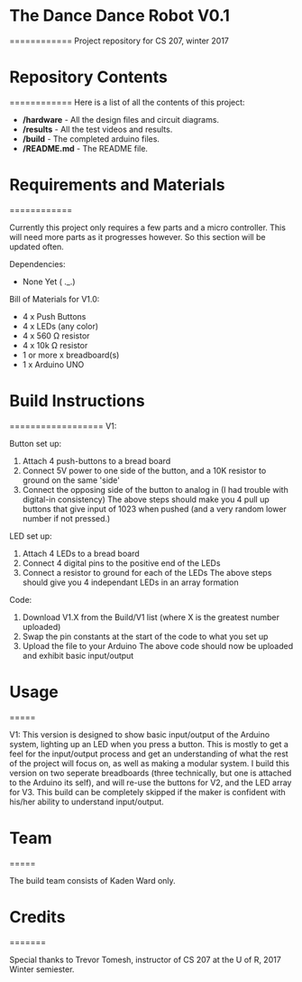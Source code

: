 # The Dance Dance Robot V0.1
============
Project repository for CS 207, winter 2017

# Repository Contents
============
Here is a list of all the contents of this project:

* **/hardware** - All the design files and circuit diagrams.
* **/results** - All the test videos and results.
* **/build** - The completed arduino files.
* **/README.md** - The README file.

# Requirements and Materials
============

Currently this project only requires a few parts and a micro controller.
This will need more parts as it progresses however.
So this section will be updated often.

Dependencies:
* None Yet  ( ._.)

Bill of Materials for V1.0:
* 4 x Push Buttons
* 4 x LEDs (any color)
* 4 x 560 Ω resistor
* 4 x 10k Ω resistor
* 1 or more x breadboard(s)
* 1 x Arduino UNO

# Build Instructions
==================
V1:

Button set up:

1. Attach 4 push-buttons to a bread board
2. Connect 5V power to one side of the button, and a 10K resistor to ground on the same 'side'
3. Connect the opposing side of the button to analog in (I had trouble with digital-in consistency)
The above steps should make you 4 pull up buttons that give input of 1023 when pushed (and a very
random lower number if not pressed.)

LED set up:

1. Attach 4 LEDs to a bread board
2. Connect 4 digital pins to the positive end of the LEDs
3. Connect a resistor to ground for each of the LEDs
The above steps should give you 4 independant LEDs in an array formation

Code:

1. Download V1.X from the Build/V1 list (where X is the greatest number uploaded)
2. Swap the pin constants at the start of the code to what you set up
3. Upload the file to your Arduino
The above code should now be uploaded and exhibit basic input/output

# Usage
=====

V1:
This version is designed to show basic input/output of the Arduino system, lighting up an LED when
you press a button.  This is mostly to get a feel for the input/output process and get an understanding
of what the rest of the project will focus on, as well as making a modular system.  I build this version
on two seperate breadboards (three technically, but one is attached to the Arduino its self), and will 
re-use the buttons for V2, and the LED array for V3.  This build can be completely skipped if the maker
is confident with his/her ability to understand input/output.


# Team
=====

The build team consists of Kaden Ward only.

# Credits
=======

Special thanks to Trevor Tomesh, instructor of CS 207 at the U of R, 2017 Winter semiester.
